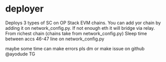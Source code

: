 # deployer
Deploys 3 types of SC on OP Stack EVM chains. You can add yor chain by adding it on network_config.py.
If not enough eth it will bridge via relay. From richest chain (chains take from network_config.py)
Sleep time between accs 46-47 line on network_config.py

maybe some time can make errors pls dm or make issue on github
@ayodude TG
